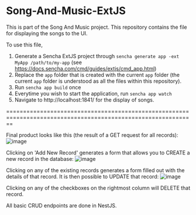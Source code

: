 # Song-And-Music-ExtJS

This is part of the Song And Music project. This repository contains the file for displaying the songs to the UI.

To use this file, 
1. Generate a Sencha ExtJS project through `sencha generate app -ext MyApp /path/to/my-app` (see https://docs.sencha.com/cmd/guides/extjs/cmd_app.html)
2. Replace the `app` folder that is created with the current `app` folder (the current `app` folder is understood as all the files within this repository).
3. Run `sencha app build` once
4. Everytime you wish to start the application, run `sencha app watch`
5. Navigate to http://localhost:1841/ for the display of songs. 


==============================================================================================================

Final product looks like this (the result of a GET request for all records):
![image](https://user-images.githubusercontent.com/77317763/131038175-1bd7004b-6280-402c-94b8-11c4b7f45ca9.png)

Clicking on 'Add New Record' generates a form that allows you to CREATE a new record in the database:
![image](https://user-images.githubusercontent.com/77317763/131038289-1f4e6890-1fac-4933-a0df-03b7aad08782.png)

Clicking on any of the existing records generates a form filled out with the details of that record. It is then possible to UPDATE that record:
![image](https://user-images.githubusercontent.com/77317763/131038393-59609617-8229-4399-9c4c-c671ee71a741.png)

Clicking on any of the checkboxes on the rightmost column will DELETE that record.

All basic CRUD endpoints are done in NestJS. 
